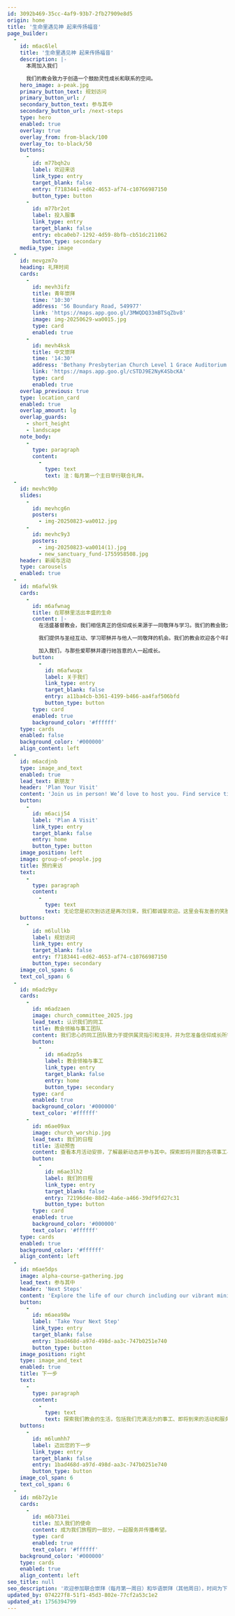 ```yaml
---
id: 3092b469-35cc-4af9-93b7-2fb27909e8d5
origin: home
title: '生命里遇见神 起来传扬福音'
page_builder:
  -
    id: m6ac6lel
    title: '生命里遇见神 起来传扬福音'
    description: |-
      本周加入我们

      我们的教会致力于创造一个鼓励灵性成长和联系的空间。
    hero_image: a-peak.jpg
    primary_button_text: 规划访问
    primary_button_url: /
    secondary_button_text: 参与其中
    secondary_button_url: /next-steps
    type: hero
    enabled: true
    overlay: true
    overlay_from: from-black/100
    overlay_to: to-black/50
    buttons:
      -
        id: m77bqh2u
        label: 欢迎来访
        link_type: entry
        target_blank: false
        entry: f7183441-ed62-4653-af74-c10766987150
        button_type: button
      -
        id: m77br2ot
        label: 投入服事
        link_type: entry
        target_blank: false
        entry: ebca0eb7-1292-4d59-8bfb-cb51dc211062
        button_type: secondary
    media_type: image
  -
    id: mevgzm7o
    heading: 礼拜时间
    cards:
      -
        id: mevh3ifz
        title: 青年崇拜
        time: '10:30'
        address: '56 Boundary Road, 549977'
        link: 'https://maps.app.goo.gl/3MWQDQ33mBTSqZbv8'
        image: img-20250629-wa0015.jpg
        type: card
        enabled: true
      -
        id: mevh4ksk
        title: 中文崇拜
        time: '14:30'
        address: 'Bethany Presbyterian Church Level 1 Grace Auditorium'
        link: 'https://maps.app.goo.gl/cSTDJ9E2NyK4SbcKA'
        type: card
        enabled: true
    overlap_previous: true
    type: location_card
    enabled: true
    overlap_amount: lg
    overlap_guards:
      - short_height
      - landscape
    note_body:
      -
        type: paragraph
        content:
          -
            type: text
            text: 注：每月第一个主日举行联合礼拜。
  -
    id: mevhc90p
    slides:
      -
        id: mevhcg6n
        posters:
          - img-20250823-wa0012.jpg
      -
        id: mevhc9y3
        posters:
          - img-20250823-wa0014(1).jpg
          - new_sanctuary_fund-1755958508.jpg
    header: 新闻与活动
    type: carousels
    enabled: true
  -
    id: m6afwl9k
    cards:
      -
        id: m6afwnag
        title: 在耶稣里活出丰盛的生命
        content: |-
          在活盛基督教会，我们相信真正的信仰成长来源于一同敬拜与学习。我们的教会致力于创造一个鼓励灵性成长和彼此联系的空间。

          我们提供与圣经互动、学习耶稣并与他人一同敬拜的机会。我们的教会欢迎各个年龄层和不同背景的人。

          加入我们，与那些爱耶稣并遵行祂旨意的人一起成长。
        button:
          -
            id: m6afwuqx
            label: 关于我们
            link_type: entry
            target_blank: false
            entry: a11ba4cb-b361-4199-b466-aa4faf506bfd
            button_type: button
        type: card
        enabled: true
        background_color: '#ffffff'
    type: cards
    enabled: false
    background_color: '#000000'
    align_content: left
  -
    id: m6acdjnb
    type: image_and_text
    enabled: true
    lead_text: 新朋友？
    header: 'Plan Your Visit'
    content: 'Join us in person! We’d love to host you. Find service times, directions, and everything else you need to know when visiting us for the first time by clicking the button below.'
    button:
      -
        id: m6acij54
        label: 'Plan A Visit'
        link_type: entry
        target_blank: false
        entry: home
        button_type: button
    image_position: left
    image: group-of-people.jpg
    title: 预约来访
    text:
      -
        type: paragraph
        content:
          -
            type: text
            text: 无论您是初次到访还是再次归来，我们都诚挚欢迎。这里会有友善的笑脸、贴心的指引，让您感受归家般的温暖。
    buttons:
      -
        id: m6lullkb
        label: 规划访问
        link_type: entry
        target_blank: false
        entry: f7183441-ed62-4653-af74-c10766987150
        button_type: secondary
    image_col_span: 6
    text_col_span: 6
  -
    id: m6adz9gv
    cards:
      -
        id: m6adzaen
        image: church_committee_2025.jpg
        lead_text: 认识我们的同工
        title: 教会领袖与事工团队
        content: 我们忠心的同工团队致力于提供属灵指引和支持，并为您准备信仰成长所需的各种资源。
        button:
          -
            id: m6adzp5s
            label: 教会领袖与事工
            link_type: entry
            target_blank: false
            entry: home
            button_type: secondary
        type: card
        enabled: true
        background_color: '#000000'
        text_color: '#ffffff'
      -
        id: m6ae09ax
        image: church_worship.jpg
        lead_text: 我们的日程
        title: 活动预告
        content: 查看本月活动安排，了解最新动态并参与其中。探索即将开展的各项事工与崇拜的完整日程。
        button:
          -
            id: m6ae3lh2
            label: 我们的日程
            link_type: entry
            target_blank: false
            entry: 72196d4e-88d2-4a6e-a466-39df9fd27c31
            button_type: button
        type: card
        enabled: true
        background_color: '#000000'
        text_color: '#ffffff'
    type: cards
    enabled: true
    background_color: '#ffffff'
    align_content: left
  -
    id: m6ae5dps
    image: alpha-course-gathering.jpg
    lead_text: 参与其中
    header: 'Next Steps'
    content: 'Explore the life of our church including our vibrant ministries, upcoming events, and service opportunities.'
    button:
      -
        id: m6aea98w
        label: 'Take Your Next Step'
        link_type: entry
        target_blank: false
        entry: 1bad468d-a97d-498d-aa3c-747b0251e740
        button_type: button
    image_position: right
    type: image_and_text
    enabled: true
    title: 下一步
    text:
      -
        type: paragraph
        content:
          -
            type: text
            text: 探索我们教会的生活，包括我们充满活力的事工、即将到来的活动和服务机会。
    buttons:
      -
        id: m6lumhh7
        label: 迈出您的下一步
        link_type: entry
        target_blank: false
        entry: 1bad468d-a97d-498d-aa3c-747b0251e740
        button_type: button
    image_col_span: 6
    text_col_span: 6
  -
    id: m6b72y1e
    cards:
      -
        id: m6b731ei
        title: 加入我们的使命
        content: 成为我们旅程的一部分，一起服务并传播希望。
        type: card
        enabled: true
        text_color: '#ffffff'
    background_color: '#000000'
    type: cards
    enabled: true
    align_content: left
seo_title: null
seo_description: '欢迎参加联合崇拜（每月第一周日）和华语崇拜（其他周日），时间为下午2:30，地址：364A Upper Paya Lebar Rd。青少年崇拜在56 Boundary Rd，上午10:30。联系我们：84077262。'
updated_by: 074227f8-51f1-45d3-802e-77cf2a53c1e2
updated_at: 1756394799
---
```

